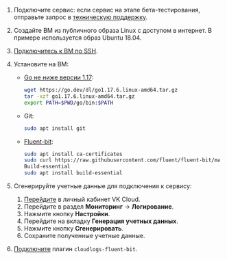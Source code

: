 1. Подключите сервис: если сервис на этапе бета-тестирования, отправьте запрос в [техническую поддержку](/ru/contacts).
1. Создайте ВМ из публичного образа Linux с доступом в интернет. В примере используется образ Ubuntu 18.04.
1. [Подключитесь к ВМ по SSH](/ru/base/iaas/instructions/vm/vm-connect/vm-connect-nix).
1. Установите на ВМ:

   - [Go не ниже версии 1.17](https://go.dev/doc/install):

     ```bash
     wget https://go.dev/dl/go1.17.6.linux-amd64.tar.gz
     tar -xzf go1.17.6.linux-amd64.tar.gz
     export PATH=$PWD/go/bin:$PATH
     ```

   - Git:

     ```bash
     sudo apt install git
     ```

   - [Fluent-bit](https://docs.fluentbit.io/manual/installation/linux/ubuntu):

     ```bash
     sudo apt install ca-certificates
     sudo curl https://raw.githubusercontent.com/fluent/fluent-bit/master/install.sh | sh
     Build-essential
     sudo apt install build-essential
     ```

1. Сгенерируйте учетные данные для подключения к сервису:

   1. [Перейдите](https://mcs.mail.ru/app/) в личный кабинет VK Cloud.
   1. Перейдите в раздел **Мониторинг** → **Логирование**.
   1. Нажмите кнопку **Настройки**.
   1. Перейдите на вкладку **Генерация учетных данных**.
   1. Нажмите кнопку **Сгенерировать**.
   1. Сохраните полученные учетные данные.

1. [Подключите](../instructions/connect-plugin/) плагин `cloudlogs-fluent-bit`.
